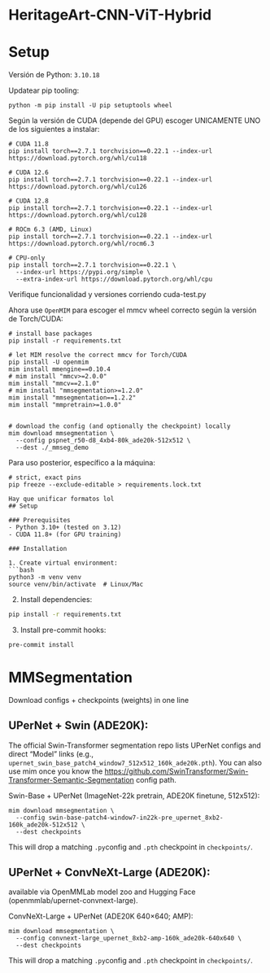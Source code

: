 # HeritageArt-CNN-ViT-Hybrid

# Setup
Versión de Python: `3.10.18`

Updatear pip tooling:
```
python -m pip install -U pip setuptools wheel
```

Según la versión de CUDA (depende del GPU) escoger UNICAMENTE UNO de los siguientes a instalar:
```
# CUDA 11.8
pip install torch==2.7.1 torchvision==0.22.1 --index-url https://download.pytorch.org/whl/cu118
```
```
# CUDA 12.6
pip install torch==2.7.1 torchvision==0.22.1 --index-url https://download.pytorch.org/whl/cu126
```
```
# CUDA 12.8
pip install torch==2.7.1 torchvision==0.22.1 --index-url https://download.pytorch.org/whl/cu128
```
```
# ROCm 6.3 (AMD, Linux)
pip install torch==2.7.1 torchvision==0.22.1 --index-url https://download.pytorch.org/whl/rocm6.3
```
```
# CPU-only
pip install torch==2.7.1 torchvision==0.22.1 \
  --index-url https://pypi.org/simple \
  --extra-index-url https://download.pytorch.org/whl/cpu
```
Verifique funcionalidad y versiones corriendo cuda-test.py

Ahora use `OpenMIM` para escoger el mmcv wheel correcto según la versión de Torch/CUDA:

```
# install base packages
pip install -r requirements.txt

# let MIM resolve the correct mmcv for Torch/CUDA
pip install -U openmim
mim install mmengine==0.10.4
# mim install "mmcv>=2.0.0"
mim install "mmcv==2.1.0"
# mim install "mmsegmentation>=1.2.0"
mim install "mmsegmentation==1.2.2"
mim install "mmpretrain>=1.0.0"


# download the config (and optionally the checkpoint) locally
mim download mmsegmentation \
  --config pspnet_r50-d8_4xb4-80k_ade20k-512x512 \
  --dest ./_mmseg_demo
```

Para uso posterior, específico a la máquina:
```
# strict, exact pins
pip freeze --exclude-editable > requirements.lock.txt
```

```
Hay que unificar formatos lol
## Setup

### Prerequisites
- Python 3.10+ (tested on 3.12)
- CUDA 11.8+ (for GPU training)

### Installation

1. Create virtual environment:
```bash
python3 -m venv venv
source venv/bin/activate  # Linux/Mac
```

2. Install dependencies:
```bash
pip install -r requirements.txt
```

3. Install pre-commit hooks:
```bash
pre-commit install
```
# MMSegmentation

Download configs + checkpoints (weights) in one line

## UPerNet + Swin (ADE20K):
The official Swin-Transformer segmentation repo lists UPerNet configs and direct “Model” links (e.g., `upernet_swin_base_patch4_window7_512x512_160k_ade20k.pth`). You can also use mim once you know the https://github.com/SwinTransformer/Swin-Transformer-Semantic-Segmentation config path.

Swin-Base + UPerNet (ImageNet-22k pretrain, ADE20K finetune, 512x512):
```
mim download mmsegmentation \
  --config swin-base-patch4-window7-in22k-pre_upernet_8xb2-160k_ade20k-512x512 \
  --dest checkpoints
```
This will drop a matching `.py`config and `.pth` checkpoint in `checkpoints/`.


## UPerNet + ConvNeXt-Large (ADE20K):
available via OpenMMLab model zoo and Hugging Face (openmmlab/upernet-convnext-large).

ConvNeXt-Large + UPerNet (ADE20K 640×640; AMP):
```
mim download mmsegmentation \
  --config convnext-large_upernet_8xb2-amp-160k_ade20k-640x640 \
  --dest checkpoints
```
This will drop a matching `.py`config and `.pth` checkpoint in `checkpoints/`.
